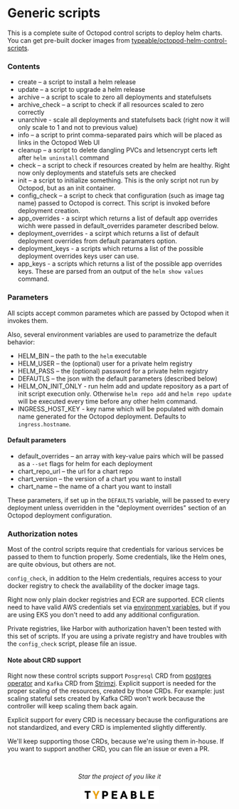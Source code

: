 # Generic scripts

This is a complete suite of Octopod control scripts to deploy helm charts.
You can get pre-built docker images from [typeable/octopod-helm-control-scripts](https://hub.docker.com/repository/docker/typeable/octopod-helm-control-scripts).

### Contents

- create – a script to install a helm release
- update – a script to upgrade a helm release
- archive – a script to scale to zero all deployments and statefulsets
- archive_check – a script to check if all resources scaled to zero correctly
- unarchive - scale all deployments and statefulsets back (right now it will only scale to 1 and not to previous value)
- info – a script to print comma-separated pairs which will be placed as links in the Octopod Web UI
- cleanup – a script to delete dangling PVCs and letsencrypt certs left after `helm uninstall` command
- check – a script to check if resources created by helm are healthy. Right now only deployments and statefuls sets are checked
- init – a script to initialize something. This is the only script not run by Octopod, but as an init container.
- config_check – a script to check that configuration (such as image tag name) passed to Octopod is correct. This script is invoked before deployment creation.
- app_overrides - a scirpt which returns a list of default app overrides wichh were passed in default_overrides parameter described below.
- deployment_overrides - a scirpt which returns a list of default deployment overrides from default paramaters option.
- deployment_keys - a scripts which returns a list of the possible deployment overrides keys user can use.
- app_keys - a scripts which returns a list of the possible app overrides keys. These are parsed from an output of the `helm show values` command.

### Parameters

All scipts accept common parametes which are passed by Octopod when it invokes them.

Also, several environment variables are used to parametrize the default behavior:

- HELM_BIN – the path to the `helm` executable
- HELM_USER – the (optional) user for a private helm registry
- HELM_PASS – the (optional) password for a private helm registry
- DEFAUTLS – the json with the default parameters (described below)
- HELM_ON_INIT_ONLY - run helm add and update repository as a part of init script execution only. Otherwise `helm repo add` and `helm repo update` will be executed every time before any other helm command.
- INGRESS_HOST_KEY - key name which will be populated with domain name generated for the Octopod deployment. Defaults to `ingress.hostname`.

#### Default parameters
- default_overrides – an array with key-value pairs which will be passed as a `--set` flags for helm for each deployment
- chart_repo_url – the url for a chart repo
- chart_version – the version of a chart you want to install
- chart_name – the name of a chart you want to install

These parameters, if set up in the `DEFAULTS` variable, will be passed to every deployment unless overridden in the "deployment overrides" section of an Octopod deployment configuration.

### Authorization notes

Most of the control scripts require that credentials for various services be passed to them to function properly. Some credentials, like the Helm ones, are quite obvious, but others are not.

`config_check`, in addition to the Helm credentials, requires access to your docker registry to check the availability of the docker image tags. 

Right now only plain docker registries and ECR are supported. ECR clients need to have valid AWS credentials set via [environment variables](https://docs.aws.amazon.com/cli/latest/userguide/cli-configure-envvars.html), but if you are using EKS you don't need to add any additional configuration.

Private registries, like Harbor with authorization haven't been tested with this set of scripts. If you are using a private registry and have troubles with the `config_check` script, please file an issue.

#### Note about CRD support

Right now these control scripts support `Posgresql` CRD from [postgres operator](https://github.com/zalando/postgres-operator) and `Kafka` CRD from [Strimzi](https://strimzi.io/). Explicit support is needed for the proper scaling of the resources, created by those CRDs. For example: just scaling stateful sets created by Kafka CRD won't work because the controller will keep scaling them back again.

Explicit support for every CRD is necessary because the configurations are not standardized, and every CRD is implemented slightly differently.

We'll keep supporting those CRDs, because we're using them in-house. If you want to support another CRD, you can file an issue or even a PR.

<br />

<p align="center">
  <i>Star the project of you like it</i>
</p>

<p align="center"><a href="https://typeable.io"><img src="../img/typeable_logo.svg" width="177px"></img></a></p>
